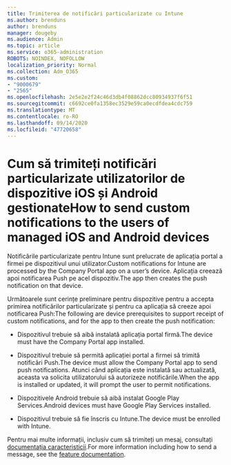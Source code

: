 ```yaml
---
title: Trimiterea de notificări particularizate cu Intune
ms.author: brenduns
author: brenduns
manager: dougeby
ms.audience: Admin
ms.topic: article
ms.service: o365-administration
ROBOTS: NOINDEX, NOFOLLOW
localization_priority: Normal
ms.collection: Adm_O365
ms.custom:
- "9000679"
- "2565"
ms.openlocfilehash: 2e5e2e2f24c46d3db4f08862dcc80934937f6f51
ms.sourcegitcommit: c6692ce0fa1358ec3529e59ca0ecdfdea4cdc759
ms.translationtype: MT
ms.contentlocale: ro-RO
ms.lasthandoff: 09/14/2020
ms.locfileid: "47720658"
---
```

# <a name="how-to-send-custom-notifications-to-the-users-of-managed-ios-and-android-devices"></a><span data-ttu-id="f2601-102">Cum să trimiteți notificări particularizate utilizatorilor de dispozitive iOS și Android gestionate</span><span class="sxs-lookup"><span data-stu-id="f2601-102">How to send custom notifications to the users of managed iOS and Android devices</span></span>

<span data-ttu-id="f2601-103">Notificările particularizate pentru Intune sunt prelucrate de aplicația portal a firmei pe dispozitivul unui utilizator.</span><span class="sxs-lookup"><span data-stu-id="f2601-103">Custom notifications for Intune are processed by the Company Portal app on a user’s device.</span></span> <span data-ttu-id="f2601-104">Aplicația creează apoi notificarea Push pe acel dispozitiv.</span><span class="sxs-lookup"><span data-stu-id="f2601-104">The app then creates the push notification on that device.</span></span>

<span data-ttu-id="f2601-105">Următoarele sunt cerințe preliminare pentru dispozitive pentru a accepta primirea notificărilor particularizate și pentru ca aplicația să creeze apoi notificarea Push:</span><span class="sxs-lookup"><span data-stu-id="f2601-105">The following are device prerequisites to support receipt of custom notifications, and for the app to then create the push notification:</span></span>

- <span data-ttu-id="f2601-106">Dispozitivul trebuie să aibă instalată aplicația portal firmă.</span><span class="sxs-lookup"><span data-stu-id="f2601-106">The device must have the Company Portal app installed.</span></span>  

- <span data-ttu-id="f2601-107">Dispozitivul trebuie să permită aplicației portal a firmei să trimită notificări Push.</span><span class="sxs-lookup"><span data-stu-id="f2601-107">The device must allow the Company Portal app to send push notifications.</span></span> <span data-ttu-id="f2601-108">Atunci când aplicația este instalată sau actualizată, aceasta va solicita utilizatorului să autorizeze notificările.</span><span class="sxs-lookup"><span data-stu-id="f2601-108">When the app is installed or updated, it will prompt the user to permit notifications.</span></span>

- <span data-ttu-id="f2601-109">Dispozitivele Android trebuie să aibă instalat Google Play Services.</span><span class="sxs-lookup"><span data-stu-id="f2601-109">Android devices must have Google Play Services installed.</span></span>

- <span data-ttu-id="f2601-110">Dispozitivul trebuie să fie înscris cu Intune.</span><span class="sxs-lookup"><span data-stu-id="f2601-110">The device must be enrolled with Intune.</span></span>

<span data-ttu-id="f2601-111">Pentru mai multe informații, inclusiv cum să trimiteți un mesaj, consultați [documentația caracteristicii](https://docs.microsoft.com/intune/custom-notifications).</span><span class="sxs-lookup"><span data-stu-id="f2601-111">For more information including how to send a message, see the [feature documentation](https://docs.microsoft.com/intune/custom-notifications).</span></span>
